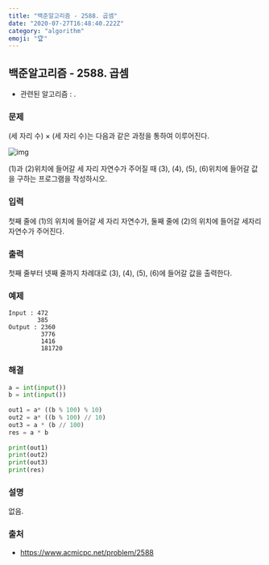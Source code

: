 ```yaml
---
title: "백준알고리즘 - 2588. 곱셈"
date: "2020-07-27T16:48:40.222Z"
category: "algorithm"
emoji: "🏆"
---
```


## 백준알고리즘 - 2588. 곱셈

- 관련된 알고리즘 : .

### 문제

(세 자리 수) × (세 자리 수)는 다음과 같은 과정을 통하여 이루어진다.

![img](https://www.acmicpc.net/upload/images/f5NhGHVLM4Ix74DtJrwfC97KepPl27s%20(1).png)

(1)과 (2)위치에 들어갈 세 자리 자연수가 주어질 때 (3), (4), (5), (6)위치에 들어갈 값을 구하는 프로그램을 작성하시오.

### 입력

첫째 줄에 (1)의 위치에 들어갈 세 자리 자연수가, 둘째 줄에 (2)의 위치에 들어갈 세자리 자연수가 주어진다.

### 출력

첫째 줄부터 넷째 줄까지 차례대로 (3), (4), (5), (6)에 들어갈 값을 출력한다.

### 예제

```
Input : 472
        385
Output : 2360
         3776
         1416
         181720
```

### 해결

```python
a = int(input())
b = int(input())
 
out1 = a* ((b % 100) % 10)
out2 = a* ((b % 100) // 10)
out3 = a * (b // 100)
res = a * b
 
print(out1)
print(out2)
print(out3)
print(res)
```

### 설명

없음.

### 출처

- https://www.acmicpc.net/problem/2588
